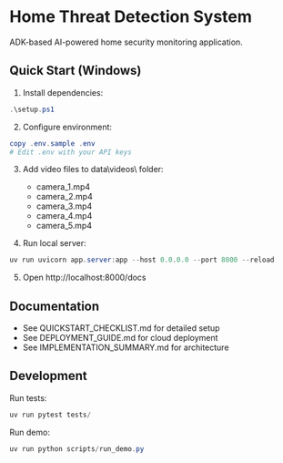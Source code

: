 # Home Threat Detection System

ADK-based AI-powered home security monitoring application.

## Quick Start (Windows)

1. Install dependencies:
```powershell
.\setup.ps1
```

2. Configure environment:
```powershell
copy .env.sample .env
# Edit .env with your API keys
```

3. Add video files to data\videos\ folder:
   - camera_1.mp4
   - camera_2.mp4
   - camera_3.mp4
   - camera_4.mp4
   - camera_5.mp4

4. Run local server:
```powershell
uv run uvicorn app.server:app --host 0.0.0.0 --port 8000 --reload
```

5. Open http://localhost:8000/docs

## Documentation

- See QUICKSTART_CHECKLIST.md for detailed setup
- See DEPLOYMENT_GUIDE.md for cloud deployment
- See IMPLEMENTATION_SUMMARY.md for architecture

## Development

Run tests:
```powershell
uv run pytest tests/
```

Run demo:
```powershell
uv run python scripts/run_demo.py
```
